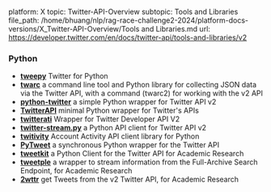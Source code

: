 platform: X
topic: Twitter-API-Overview
subtopic: Tools and Libraries
file_path: /home/bhuang/nlp/rag-race-challenge2-2024/platform-docs-versions/X_Twitter-API-Overview/Tools and Libraries.md
url: https://developer.twitter.com/en/docs/twitter-api/tools-and-libraries/v2


### Python

* [**tweepy**](https://github.com/tweepy/tweepy) Twitter for Python
* [**twarc**](https://twarc-project.readthedocs.io/en/latest/twarc2_en_us/) a command line tool and Python library for collecting JSON data via the Twitter API, with a command (twarc2) for working with the v2 API
* [**python-twitter**](https://github.com/sns-sdks/python-twitter) a simple Python wrapper for Twitter API v2
* [**TwitterAPI**](https://github.com/geduldig/TwitterAPI) minimal Python wrapper for Twitter's APIs
* [**twitterati**](https://github.com/JeannieDaniel/twitterati) Wrapper for Twitter Developer API V2
* [**twitter-stream.py**](https://github.com/twitivity/twitter-stream.py) a Python API client for Twitter API v2
* [**twitivity**](https://github.com/twitivity/twitivity) Account Activity API client library for Python
* [**PyTweet**](https://github.com/TheFarGG/PyTweet) a synchronous Python wrapper for the Twitter API
* [**tweetkit**](https://github.com/ysenarath/tweetkit) a Python Client for the Twitter API for Academic Research
* [**tweetple**](https://github.com/dapivei/tweetple) a wrapper to stream information from the Full-Archive Search Endpoint, for Academic Research
* [**2wttr**](https://github.com/simonlindgren/2wttr) get Tweets from the v2 Twitter API, for Academic Research